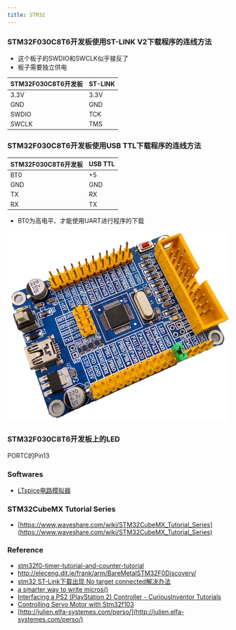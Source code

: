 ```yaml
---
title: STM32
---
```


### STM32F030C8T6开发板使用ST-LINK V2下载程序的连线方法
 * 这个板子的SWDIO和SWCLK似乎接反了
 * 板子需要独立供电

| STM32F030C8T6开发板 | ST-LINK |
| --- | --- |
| 3.3V | 3.3V |
| GND | GND |
| SWDIO | TCK |
| SWCLK | TMS |

### STM32F030C8T6开发板使用USB TTL下载程序的连线方法

| STM32F030C8T6开发板 | USB TTL |
| --- | --- |
| BT0 | +5 |
| GND | GND |
| TX | RX |
| RX | TX |

 * BT0为高电平、才能使用UART进行程序的下载

![image](images/STM32F030C8T6_board.jpg)

### STM32F030C8T6开发板上的LED
PORTC的Pin13

### Softwares
 * [LTspice电路模拟器](https://www.analog.com/en/design-center/design-tools-and-calculators/ltspice-simulator.html)

### STM32CubeMX Tutorial Series
 * [https://www.waveshare.com/wiki/STM32CubeMX_Tutorial_Series](https://www.waveshare.com/wiki/STM32CubeMX_Tutorial_Series)

### Reference
 * [stm32f0-timer-tutorial-and-counter-tutorial](https://letanphuc.net/2015/06/stm32f0-timer-tutorial-and-counter-tutorial/)
 * http://eleceng.dit.ie/frank/arm/BareMetalSTM32F0Discovery/
 * [stm32 ST-Link下载出现 No target connected解决办法](https://blog.csdn.net/slimmm/article/details/83446736)
 * [a smarter way to write micros()](http://micromouseusa.com/?p=296)
 * [Interfacing a PS2 (PlayStation 2) Controller - CuriousInventor Tutorials](http://store.curiousinventor.com/guides/PS2/)
 * [Controlling Servo Motor with Stm32f103](https://www.microcontroller-project.com/interfacing-servo-motor-with-stm32.html)
 * [http://julien.elfa-systemes.com/perso/](http://julien.elfa-systemes.com/perso/)
